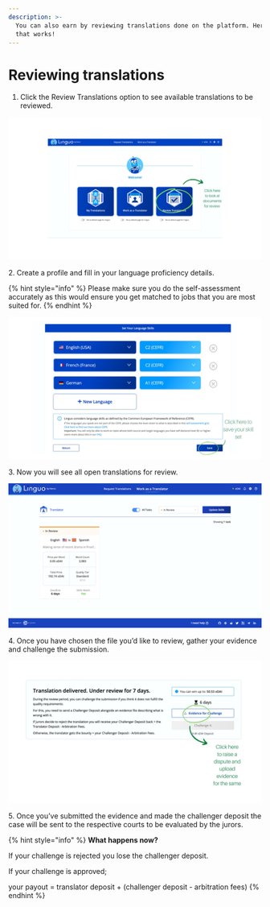 ```yaml
---
description: >-
  You can also earn by reviewing translations done on the platform. Here is how
  that works!
---
```


# Reviewing translations

1. Click the Review Translations option to see available translations to be reviewed.

![](<../../../.gitbook/assets/v1 (1).jpg>)

2\. Create a profile and fill in your language proficiency details.

{% hint style="info" %}
Please make sure you do the self-assessment accurately as this would ensure you get matched to jobs that you are most suited for.
{% endhint %}

![Enter all languages you are comfortable with and hit save.](../../../.gitbook/assets/t2.jpg)

3\. Now you will see all open translations for review.

![Select a file that matches your skillset.](<../../../.gitbook/assets/Screenshot 2022-07-22 at 11.05.36 AM.png>)

4\. Once you have chosen the file you’d like to review, gather your evidence and challenge the submission.

![](<../../../.gitbook/assets/Click this to submit a new request..jpg>)

5\. Once you’ve submitted the evidence and made the challenger deposit the case will be sent to the respective courts to be evaluated by the jurors.&#x20;

{% hint style="info" %}
**What happens now?**

If your challenge is rejected you lose the challenger deposit.

If your challenge is approved;

your payout = translator deposit + (challenger deposit - arbitration fees)
{% endhint %}
